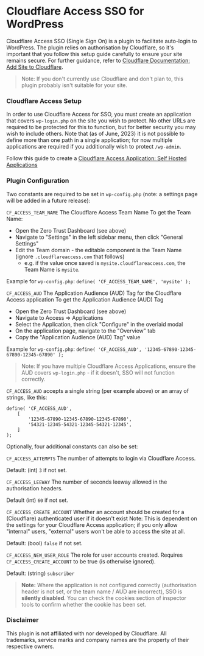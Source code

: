 # Cloudflare Access SSO for WordPress

Cloudflare Access SSO (Single Sign On) is a plugin to facilitate auto-login to WordPress. The plugin relies on authorisation by Cloudflare, so it's important that you follow this setup guide carefully to ensure your site remains secure. For further guidance, refer to [Cloudflare Documentation: Add Site to Cloudflare](https://developers.cloudflare.com/fundamentals/get-started/setup/add-site/).

> Note: If you don't currently use Cloudflare and don't plan to, this plugin probably isn't suitable for your site.

### Cloudflare Access Setup

In order to use Cloudflare Access for SSO, you must create an application that covers `wp-login.php` on the site you wish to protect. No other URLs are required to be protected for this to function, but for better security you may wish to include others. Note that (as of June, 2023) it is not possible to define more than one path in a single application; for now multiple applications are required if you additionally wish to protect `/wp-admin`.

Follow this guide to create a [Cloudflare Access Application: Self Hosted Applications](https://developers.cloudflare.com/cloudflare-one/applications/configure-apps/self-hosted-apps/)

### Plugin Configuration

Two constants are required to be set in `wp-config.php` (note: a settings page will be added in a future release):

`CF_ACCESS_TEAM_NAME` The Cloudflare Access Team Name
To get the Team Name:
- Open the Zero Trust Dashboard (see above)
- Navigate to "Settings" in the left sidebar menu, then click "General Settings"
- Edit the Team domain - the editable component is the Team Name (ignore `.cloudflareaccess.com` that follows)
	- e.g. if the value once saved is `mysite.cloudflareaccess.com`, the Team Name is `mysite`.

Example for `wp-config.php`: `define( 'CF_ACCESS_TEAM_NAME', 'mysite' );`

`CF_ACCESS_AUD` The Application Audience (AUD) Tag for the Cloudflare Access application
To get the Application Audience (AUD) Tag
- Open the Zero Trust Dashboard (see above)
- Navigate to Access => Applications
- Select the Application, then click "Configure" in the overlaid modal
- On the application page, navigate to the "Overview" tab
- Copy the "Application Audience (AUD) Tag" value

Example for `wp-config.php`: `define( 'CF_ACCESS_AUD', '12345-67890-12345-67890-12345-67890' );`

> Note: If you have multiple Cloudflare Access Applications, ensure the AUD covers `wp-login.php` - if it doesn't, SSO will not function correctly.

`CF_ACCESS_AUD` accepts a single string (per example above) or an array of strings, like this:

```
define( 'CF_ACCESS_AUD',
	[
		'12345-67890-12345-67890-12345-67890',
		'54321-12345-54321-12345-54321-12345',
	]
);
```

Optionally, four additional constants can also be set:

`CF_ACCESS_ATTEMPTS` The number of attempts to login via Cloudflare Access.

Default: (int) `3` if not set.

`CF_ACCESS_LEEWAY` The number of seconds leeway allowed in the authorisation headers.

Default (int) `60` if not set.

`CF_ACCESS_CREATE_ACCOUNT` Whether an account should be created for a (Cloudflare) authenticated user if it doesn't exist
Note: This is dependent on the settings for your Cloudflare Access application; if you only allow "internal" users, "external" users won't be able to access the site at all.

Default: (bool) `false` if not set.

`CF_ACCESS_NEW_USER_ROLE` The role for user accounts created. Requires `CF_ACCESS_CREATE_ACCOUNT` to be true (is otherwise ignored).

Default: (string) `subscriber`

> **Note:** Where the application is not configured correctly (authorisation header is not set, or the team name / AUD are incorrect), SSO is **silently disabled**. You can check the cookies section of inspector tools to confirm whether the cookie has been set.

### Disclaimer
This plugin is not affiliated with nor developed by Cloudflare. All trademarks, service marks and company names are the property of their respective owners.
